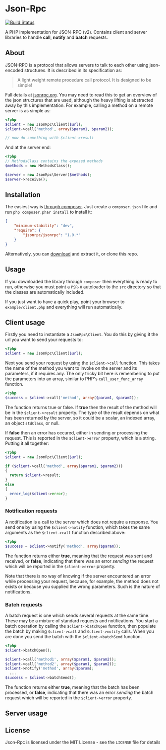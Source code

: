 # Json-Rpc

[![Build Status](https://secure.travis-ci.org/johnstevenson/json-rpc.png)](http://travis-ci.org/johnstevenson/json-rpc)

A PHP implementation for JSON-RPC (v2). Contains client and server libraries to handle **call**, **notify** and **batch** requests.

About
-----

JSON-RPC  is a protocol that allows servers to talk to each other using json-encoded structures. It is described in its specification as:

> A light weight remote procedure call protocol. It is designed to be simple!

Full details at [jsonrpc.org][json-spec]. You may need to read this to get an overview of the json structures that are used, although the heavy lifting is abstracted away by this implementation. For example, calling a method on a remote server is as simple as:

```php
<?php
$client = new JsonRpc\Client($url);
$client->call('method', array($param1, $param2));

// now do something with $client->result
```

And at the server end:

```php
<?php
// MethodsClass contains the exposed methods
$methods = new MethodsClass();

$server = new JsonRpc\Server($methods);
$server->receive();
```
## Installation
The easiest way is [through composer][composer]. Just create a `composer.json` file and run `php composer.phar install` to install it:

```json
{
    "minimum-stability": "dev",
    "require": {
        "jsonrpc/jsonrpc": "1.0.*"
    }
}
```

Alternatively, you can [download][download] and extract it, or clone this repo.

## Usage
If you downloaded the library through `composer` then everything is ready to run, otherwise you must point a `PSR-0` autoloader to the `src` directory so that the classes are automatically included.

If you just want to have a quick play, point your browser to `example/client.php` and everything will run automatically.

## Client usage
Firstly you need to instantiate a `JsonRpc\Client`. You do this by giving it the url you want to send your requests to:

```php
<?php
$client = new JsonRpc\Client($url);
```
Next you send your request by using the `$client->call` function. This takes the name of the method you want to invoke on the server and its parameters, if it requires any. The only tricky bit here is remembering to put the parameters into an array, similar to PHP's `call_user_func_array` function.

```php
<?php
$success = $client->call('method', array($param1, $param2));
```

The function returns true or false. If **true** then the result of the method will be in the `$client->result` property. The type of the result depends on what has been returned by the server, so it could be a scalar, an indexed array, an object `stdClass`, or null.

If **false** then an error has occured, either in sending or processing the request. This is reported in the `$client->error` property, which is a string. Putting it all together:

```php
<?php
$client = new JsonRpc\Client($url);

if ($client->call('method', array($param1, $param2)))
{
  return $client->result;
}
else
{
  error_log($client->error);
}
```

### Notification requests
A notification is a call to the server which does not require a response. You send one by using the `$client->notify` function, which takes the same arguments as the `$client->call` function described above:

```php
<?php
$success = $client->notify('method', array($param));
```

The function returns either **true**, meaning that the request was sent and received, or **false**, indicating that there was an error *sending* the request which will be reported in the `$client->error` property.

Note that there is no way of knowing if the server encountered an error while processing your request, because, for example, the method does not exists or because you supplied the wrong parameters. Such is the nature of notifications.

### Batch requests
A batch request is one which sends several requests at the same time. These may be a mixture of standard requests and notifications. You start a batch operation by calling the `$client->batchOpen` function, then populate the batch by making `$client->call` and `$client->notify` calls. When you are done you send the batch with the `$client->batchSend` function.

```php
<?php
$client->batchOpen();

$client->call('method1', array($param1, $param2));
$client->call('method2', array($param1, $param2));
$client->notify('method', array($param);
  ...
$success = $client->batchSend();
```

The function returns either **true**, meaning that the batch has been processed, or **false**, indicating that there was an error *sending* the batch request which will be reported in the `$client->error` property.

## Server usage


## License

Json-Rpc is licensed under the MIT License - see the `LICENSE` file for details


  [json-spec]: http://www.jsonrpc.org/
  [composer]: http://getcomposer.org
  [download]: https://github.com/johnstevenson/json-rpc/downloads
